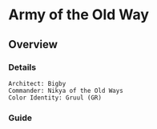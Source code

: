 # Army of the Old Way
## Overview
### Details
```
Architect: Bigby
Commander: Nikya of the Old Ways
Color Identity: Gruul (GR)
```

### Guide
